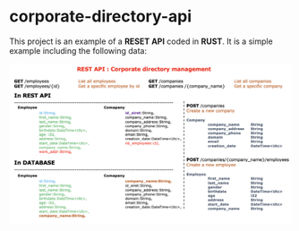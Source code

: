 # corporate-directory-api
This project is an example of a **RESET API** coded in **RUST**. 
It is a simple example including the following data: 

![](corporate-directory-api.png)